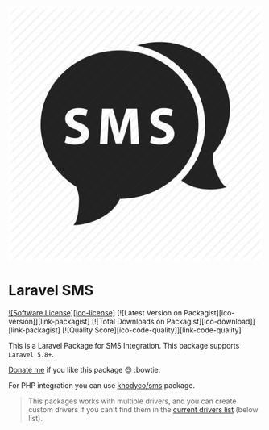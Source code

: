 <p align="center"><img src="resources/images/sms.png?raw=true"></p>



# Laravel SMS 


[![Software License][ico-license]](LICENSE.md)
[![Latest Version on Packagist][ico-version]][link-packagist]
[![Total Downloads on Packagist][ico-download]][link-packagist]
[![Quality Score][ico-code-quality]][link-code-quality]

This is a Laravel Package for SMS Integration. This package supports `Laravel 5.8+`.

[Donate me](https://reymit.ir/khodyx) if you like this package :sunglasses: :bowtie:

For PHP integration you can use [khodyco/sms](https://github.com/khodyco/sms) package.

> This packages works with multiple drivers, and you can create custom drivers if you can't find them in the [current drivers list](#list-of-available-drivers) (below list).
